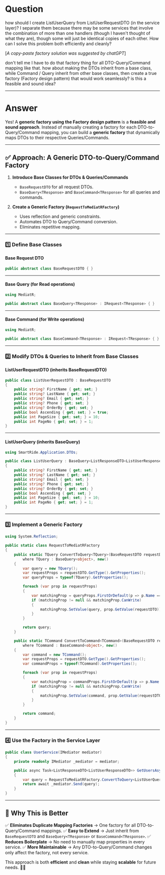 # Question

how should I create ListUserQuery from ListUserRequestDTO (in the service layer)? I separate them because there may be some services that involve the combination of more than one handlers (though I haven't thought of what they are), though some will just be identical copies of each other. How can I solve this problem both efficiently and cleanly?

[*A copy-paste factory solution was suggested by chatGPT*]

don't tell me I have to do that factory thing for all DTO-Query/Command mapping like that. how about making the DTOs inherit from a base class, while Command / Query inherit from other base classes, then create a true factory (Factory design pattern) that would work seamlessly? is this a feasible and sound idea?

---

# Answer

Yes! A **generic factory using the Factory design pattern** is a **feasible and sound approach**. Instead of manually creating a factory for each DTO-to-Query/Command mapping, you can build a **generic factory** that dynamically maps DTOs to their respective Queries/Commands.

---

## **✅ Approach: A Generic DTO-to-Query/Command Factory**
1. **Introduce Base Classes for DTOs & Queries/Commands**
   - `BaseRequestDTO` for all request DTOs.
   - `BaseQuery<TResponse>` and `BaseCommand<TResponse>` for all queries and commands.

2. **Create a Generic Factory (`RequestToMediatRFactory`)**
   - Uses reflection and generic constraints.
   - Automates DTO to Query/Command conversion.
   - Eliminates repetitive mapping.

---

### **1️⃣ Define Base Classes**
#### **Base Request DTO**
```csharp
public abstract class BaseRequestDTO { }
```
---
#### **Base Query (for Read operations)**
```csharp
using MediatR;

public abstract class BaseQuery<TResponse> : IRequest<TResponse> { }
```
---
#### **Base Command (for Write operations)**
```csharp
using MediatR;

public abstract class BaseCommand<TResponse> : IRequest<TResponse> { }
```
---
### **2️⃣ Modify DTOs & Queries to Inherit from Base Classes**
#### **ListUserRequestDTO (inherits BaseRequestDTO)**
```csharp
public class ListUserRequestDTO : BaseRequestDTO
{
    public string? FirstName { get; set; }
    public string? LastName { get; set; }
    public string? Email { get; set; }
    public string? Phone { get; set; }
    public string? OrderBy { get; set; }
    public bool Ascending { get; set; } = true;
    public int PageSize { get; set; } = 10;
    public int PageNo { get; set; } = 1;
}
```
---
#### **ListUserQuery (inherits BaseQuery)**
```csharp
using SmartRide.Application.DTOs;

public class ListUserQuery : BaseQuery<ListResponseDTO<ListUserResponseDTO>>
{
    public string? FirstName { get; set; }
    public string? LastName { get; set; }
    public string? Email { get; set; }
    public string? Phone { get; set; }
    public string? OrderBy { get; set; }
    public bool Ascending { get; set; }
    public int PageSize { get; set; } = 10;
    public int PageNo { get; set; } = 1;
}
```
---
### **3️⃣ Implement a Generic Factory**
```csharp
using System.Reflection;

public static class RequestToMediatRFactory
{
    public static TQuery ConvertToQuery<TQuery>(BaseRequestDTO requestDTO)
        where TQuery : BaseQuery<object>, new()
    {
        var query = new TQuery();
        var requestProps = requestDTO.GetType().GetProperties();
        var queryProps = typeof(TQuery).GetProperties();

        foreach (var prop in requestProps)
        {
            var matchingProp = queryProps.FirstOrDefault(p => p.Name == prop.Name);
            if (matchingProp != null && matchingProp.CanWrite)
            {
                matchingProp.SetValue(query, prop.GetValue(requestDTO));
            }
        }

        return query;
    }

    public static TCommand ConvertToCommand<TCommand>(BaseRequestDTO requestDTO)
        where TCommand : BaseCommand<object>, new()
    {
        var command = new TCommand();
        var requestProps = requestDTO.GetType().GetProperties();
        var commandProps = typeof(TCommand).GetProperties();

        foreach (var prop in requestProps)
        {
            var matchingProp = commandProps.FirstOrDefault(p => p.Name == prop.Name);
            if (matchingProp != null && matchingProp.CanWrite)
            {
                matchingProp.SetValue(command, prop.GetValue(requestDTO));
            }
        }

        return command;
    }
}
```
---
### **4️⃣ Use the Factory in the Service Layer**
```csharp
public class UserService(IMediator mediator)
{
    private readonly IMediator _mediator = mediator;

    public async Task<ListResponseDTO<ListUserResponseDTO>> GetUsersAsync(ListUserRequestDTO request)
    {
        var query = RequestToMediatRFactory.ConvertToQuery<ListUserQuery>(request);
        return await _mediator.Send(query);
    }
}
```
---
## **🚀 Why This is Better**
✅ **Eliminates Duplicate Mapping Factories** → One factory for all DTO-to-Query/Command mappings.
✅ **Easy to Extend** → Just inherit from `BaseRequestDTO` and `BaseQuery<TResponse>` or `BaseCommand<TResponse>`.
✅ **Reduces Boilerplate** → No need to manually map properties in every service.
✅ **More Maintainable** → Any DTO-to-Query/Command changes only affect the factory, not every service.

This approach is both **efficient** and **clean** while staying **scalable** for future needs. 🚀🔥